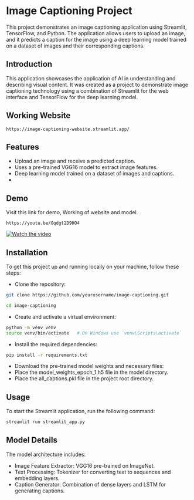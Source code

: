 # Image Captioning Project
This project demonstrates an image captioning application using Streamlit, TensorFlow, and Python. The application allows users to upload an image, and it predicts a caption for the image using a deep learning model trained on a dataset of images and their corresponding captions.

## Introduction
This application showcases the application of AI in understanding and describing visual content. It was created as a project to demonstrate image captioning technology using a combination of Streamlit for the web interface and TensorFlow for the deep learning model.

## Working Website
```
https://image-captioning-website.streamlit.app/
```
## Features
- Upload an image and receive a predicted caption.
- Uses a pre-trained VGG16 model to extract image features.
- Deep learning model trained on a dataset of images and captions.
- 
## Demo
Visit this link for demo, Working of website and model.
```
https://youtu.be/Gqdgt2D9HO4
```
[![Watch the video](https://img.youtube.com/vi/Gqdgt2D9HO4/maxresdefault.jpg)](https://www.youtube.com/watch?v=Gqdgt2D9HO4)
## Installation
To get this project up and running locally on your machine, follow these steps:

- Clone the repository:

```bash
git clone https://github.com/yourusername/image-captioning.git
```
``` bash
cd image-captioning
```
- Create and activate a virtual environment:

```bash
python -m venv venv
source venv/bin/activate   # On Windows use `venv\Scripts\activate`
```
- Install the required dependencies:

```bash
pip install -r requirements.txt
```
- Download the pre-trained model weights and necessary files:
- Place the model_weights_epoch_1.h5 file in the model directory.
- Place the all_captions.pkl file in the project root directory.

## Usage
To start the Streamlit application, run the following command:
``` bash
streamlit run streamlit_app.py
```
## Model Details
The model architecture includes:

- Image Feature Extractor: VGG16 pre-trained on ImageNet.
- Text Processing: Tokenizer for converting text to sequences and embedding layers.
- Caption Generator: Combination of dense layers and LSTM for generating captions.
